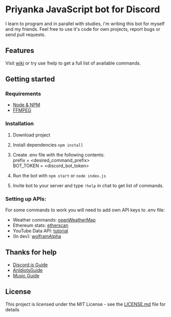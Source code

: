 # Priyanka JavaScript bot for Discord

I learn to program and in parallel with studies, i'm writing this bot for myself and my friends. Feel free to use it's code for own projects, report bugs or send pull requests.    

## Features

Visit [wiki](https://github.com/V0xt/priyanka_bot/wiki) or try use !help to get a full list of available commands.

## Getting started

### Requirements

- [Node & NPM](https://nodejs.org/en/) <br>
- [FFMPEG](https://www.ffmpeg.org/)

### Installation
1. Download project
2. Install dependencies `npm install`
3. Create .env file with the following contents: <br>
	prefix = <desired_command_prefix> <br>
	BOT_TOKEN = <discord_bot_token>

4. Run the bot with `npm start` or `node index.js`
5. Invite bot to your server and type `!help` in chat to get list of commands.
     
### Setting up APIs:
For some commands to work you will need to add own API keys to .env file:

- Weather commands: [openWeatherMap](https://home.openweathermap.org/api_keys) <br>
- Ethereum stats: [etherscan](https://etherscan.io/myapikey) <br>
- YouTube Data API: [tutorial](https://developers.google.com/youtube/v3/getting-started) <br> 
- (In dev): [wolframAlpha](https://products.wolframalpha.com/api/) 

## Thanks for help

- [Discord.js Guide](https://discordjs.guide/) <br>
- [AnIdiotsGuide](https://anidiots.guide/) <br>
- [Music Guide](https://dev.to/galnir/how-to-write-a-music-command-using-the-discord-js-library-462f) 

## License
This project is licensed under the MIT License - see the [LICENSE.md](LICENSE) file for details
